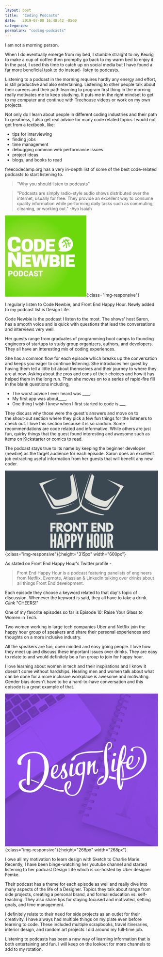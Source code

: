 ```yaml
---
layout: post
title:  "Coding Podcasts"
date:   2019-07-08 16:48:42 -0500
categories: 
permalink: "coding-podcasts"
---
```

I am not a morning person.

When I do eventually emerge from my bed, I stumble straight to my Keurig to make a cup of coffee then promptly go back to my warm bed to enjoy it. In the past, I used this time to catch up on social media but I have found a far more beneficial task to do instead- listen to podcasts.
<!--more-->
Listening to a podcast in the morning requires hardly any energy and effort, is still productive and also entertaining. Listening to other people talk about their careers and their path learning to program first thing in the morning really motivates me to keep studying. It puts me in the right mindset to get to my computer and continue with Treehouse videos or work on my own projects.

Not only do I learn about people in different coding industries and their path to greatness, I also get real advice for many code related topics I would not get from a textbook, like:

- tips for interviewing
- finding jobs
- time management
- debugging common web performance issues
- project ideas
- blogs, and books to read

freecodecamp.org has a very in-depth list of some of the best code-related podcasts to start listening to.

> "Why you should listen to podcasts"

> "Podcasts are simply radio-style audio shows distributed over the internet, usually for free. They provide an excellent way to consume quality information while performing daily tasks such as commuting, cleaning, or working out." -Ayo Isaiah

![code-newbie](images/code-newbie.jpg){:class="img-responsive"}

I regularly listen to Code Newbie, and Front End Happy Hour. Newly added to my podcast list is Design Life.

Code Newbie is the podcast I listen to the most. The shows' host Saron,  has a smooth voice and is quick with questions that lead the conversations and interviews very well.

Her guests range from graduates of programming boot camps to founding engineers of startups to study group organizers, authors, and developers. They all have an interesting mix of coding experiences.

She has a common flow for each episode which breaks up the conversation and keeps you eager to continue listening. She introduces her guest by having them tell a little bit about themselves and their journey to where they are at now. Asking about the pros and cons of their choices and how it has helped them in the long run. Then she moves on to a series of rapid-fire fill in the blank questions including,

* The worst advice I ever heard was ____.
* My first app was about____.
* One thing I wish I knew when I first started to code is ___.

They discuss why those were the guest's answers and move on to the shout-out section where they pick a few fun things for the listeners to check out. I love this section because it is so random. Some recommendations are code related and informative. While others are just fun, quirky things that the guest found interesting and awesome such as items on Kickstarter or comics to read.

The podcast stays true to its name by keeping the beginner developer (newbie) as the target audience for each episode. Saron does an excellent job extracting useful information from her guests that will benefit any new coder.

![Front-End-Happy-Hour](images/front-end-happy-hour-logo-banner.jpg){:class="img-responsive"}{:height="315px" width="600px"}

As stated on Front End Happy Hour's Twitter profile -

>Front End Happy Hour is a podcast featuring panelists of engineers from Netflix, Evernote, Atlassian & LinkedIn talking over drinks about all things Front End  development.

Each episode they choose a keyword related to that day's topic of discussion. Whenever the keyword is said, they all have to take a drink. *Clink* "CHEERS!"

One of my favorite episodes so far is Episode 10: Raise Your Glass to Women in Tech.

Two women working in large tech companies Uber and Netflix join the happy hour group of speakers and share their personal experiences and thoughts on a more inclusive industry.

All the speakers are fun, open minded and easy going people. I love how they meet up and discuss these important issues over drinks. They are easy to relate to and would definitely be a fun group to join for happy hour.
<!-- 
The men in the group talk about their unconscious bias experiences and how they analyzed their thoughts or behavior. They admit embarrassment but wish someone would have called them out on their actions. It's a hard topic to talk about but only because it isn't talked about often enough. I totally agree that talking about gender biases more openly and freely will break down the unconscious biases people may have. -->

I love learning about women in tech and their inspirations and I know it doesn't come without hardships. Hearing men and women talk about what can be done for a more inclusive workplace is awesome and motivating. Gender bias doesn't have to be a hard-to-have conversation and this episode is a great example of that.
<!-- 
Some of the topics they discuss are a bit over my head but since their episodes include a variety of topics for all skill levels, I just skip to a different one. There's always another episode I can enjoy and revisit any skipped episodes when I'm more familiar with the topic. -->

<!-- As I have finished every course in my Front End Development Track from Treehouse. I have really favored anything design related. My husband says design comes naturally to me. So maybe that is why I'm finding that learning the program Sketch and designing websites have been the most fun aspect of web development for me. -->

![Design-Life](images/design-life.jpg){:class="img-responsive"}{:height="268px" width="268px"}

I owe all my motivation to learn design with Sketch to Charlie Marie. Recently, I have been binge-watching her youtube channel and started listening to her podcast Design Life which is co-hosted by Uber designer Femke.

Their podcast has a theme for each episode as well and really dive into many aspects of the life of a Designer. Topics they talk about range from side projects, creating a personal brand, and formal education vs. self-teaching. They also share tips for staying focused and motivated, setting goals, and time management.

I definitely relate to their need for side projects as an outlet for their creativity.
I have always had multiple things on my plate even before learning to code. These included multiple scrapbooks, travel itineraries, interior design, and random art projects I did around my full-time job.

Listening to podcasts has been a new way of learning information that is both entertaining and fun. I will keep on the lookout for more channels to add to my rotation. 